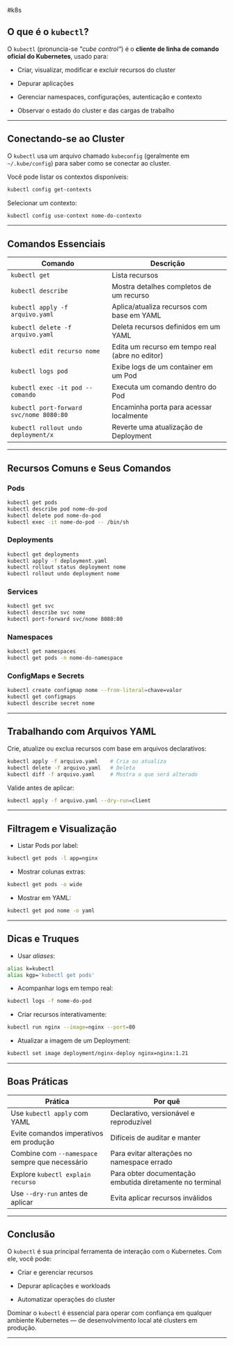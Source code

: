 #k8s 

## O que é o `kubectl`?

O `kubectl` (pronuncia-se _"cube control"_) é o **cliente de linha de comando oficial do Kubernetes**, usado para:

- Criar, visualizar, modificar e excluir recursos do cluster
    
- Depurar aplicações
    
- Gerenciar namespaces, configurações, autenticação e contexto
    
- Observar o estado do cluster e das cargas de trabalho
    

---

## Conectando-se ao Cluster

O `kubectl` usa um arquivo chamado `kubeconfig` (geralmente em `~/.kube/config`) para saber como se conectar ao cluster.

Você pode listar os contextos disponíveis:

```bash
kubectl config get-contexts
```

Selecionar um contexto:

```bash
kubectl config use-context nome-do-contexto
```

---

## Comandos Essenciais

|Comando|Descrição|
|---|---|
|`kubectl get`|Lista recursos|
|`kubectl describe`|Mostra detalhes completos de um recurso|
|`kubectl apply -f arquivo.yaml`|Aplica/atualiza recursos com base em YAML|
|`kubectl delete -f arquivo.yaml`|Deleta recursos definidos em um YAML|
|`kubectl edit recurso nome`|Edita um recurso em tempo real (abre no editor)|
|`kubectl logs pod`|Exibe logs de um container em um Pod|
|`kubectl exec -it pod -- comando`|Executa um comando dentro do Pod|
|`kubectl port-forward svc/nome 8080:80`|Encaminha porta para acessar localmente|
|`kubectl rollout undo deployment/x`|Reverte uma atualização de Deployment|

---

## Recursos Comuns e Seus Comandos

### Pods

```bash
kubectl get pods
kubectl describe pod nome-do-pod
kubectl delete pod nome-do-pod
kubectl exec -it nome-do-pod -- /bin/sh
```

### Deployments

```bash
kubectl get deployments
kubectl apply -f deployment.yaml
kubectl rollout status deployment nome
kubectl rollout undo deployment nome
```

### Services

```bash
kubectl get svc
kubectl describe svc nome
kubectl port-forward svc/nome 8080:80
```

### Namespaces

```bash
kubectl get namespaces
kubectl get pods -n nome-do-namespace
```

### ConfigMaps e Secrets

```bash
kubectl create configmap nome --from-literal=chave=valor
kubectl get configmaps
kubectl describe secret nome
```

---

## Trabalhando com Arquivos YAML

Crie, atualize ou exclua recursos com base em arquivos declarativos:

```bash
kubectl apply -f arquivo.yaml    # Cria ou atualiza
kubectl delete -f arquivo.yaml   # Deleta
kubectl diff -f arquivo.yaml     # Mostra o que será alterado
```

Valide antes de aplicar:

```bash
kubectl apply -f arquivo.yaml --dry-run=client
```

---

## Filtragem e Visualização

- Listar Pods por label:
    

```bash
kubectl get pods -l app=nginx
```

- Mostrar colunas extras:
    

```bash
kubectl get pods -o wide
```

- Mostrar em YAML:
    

```bash
kubectl get pod nome -o yaml
```

---

## Dicas e Truques

- Usar _aliases_:
    

```bash
alias k=kubectl
alias kgp='kubectl get pods'
```

- Acompanhar logs em tempo real:
    

```bash
kubectl logs -f nome-do-pod
```

- Criar recursos interativamente:
    

```bash
kubectl run nginx --image=nginx --port=80
```

- Atualizar a imagem de um Deployment:
    

```bash
kubectl set image deployment/nginx-deploy nginx=nginx:1.21
```

---

## Boas Práticas

| Prática                                         | Por quê                                                  |
| ----------------------------------------------- | -------------------------------------------------------- |
| Use `kubectl apply` com YAML                    | Declarativo, versionável e reproduzível                  |
| Evite comandos imperativos em produção          | Difíceis de auditar e manter                             |
| Combine com `--namespace` sempre que necessário | Para evitar alterações no namespace errado               |
| Explore `kubectl explain recurso`               | Para obter documentação embutida diretamente no terminal |
| Use `--dry-run` antes de aplicar                | Evita aplicar recursos inválidos                         |

---

## Conclusão

O `kubectl` é sua principal ferramenta de interação com o Kubernetes. Com ele, você pode:

- Criar e gerenciar recursos
    
- Depurar aplicações e workloads
    
- Automatizar operações do cluster
    

Dominar o `kubectl` é essencial para operar com confiança em qualquer ambiente Kubernetes — de desenvolvimento local até clusters em produção.

---
